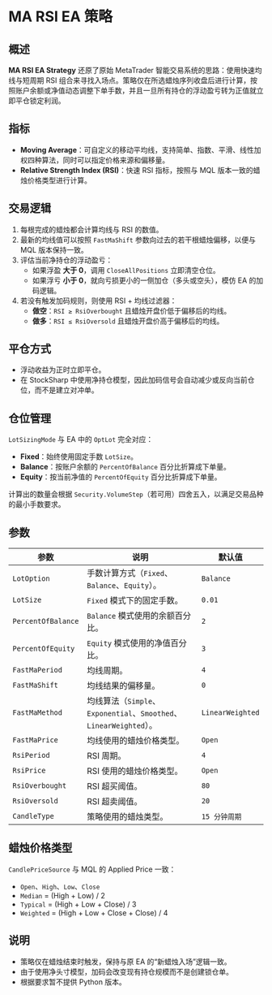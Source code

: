 # MA RSI EA 策略

## 概述
**MA RSI EA Strategy** 还原了原始 MetaTrader 智能交易系统的思路：使用快速均线与短周期 RSI 组合来寻找入场点。策略仅在所选蜡烛序列收盘后进行计算，按照账户余额或净值动态调整下单手数，并且一旦所有持仓的浮动盈亏转为正值就立即平仓锁定利润。

## 指标
- **Moving Average**：可自定义的移动平均线，支持简单、指数、平滑、线性加权四种算法，同时可以指定价格来源和偏移量。
- **Relative Strength Index (RSI)**：快速 RSI 指标，按照与 MQL 版本一致的蜡烛价格类型进行计算。

## 交易逻辑
1. 每根完成的蜡烛都会计算均线与 RSI 的数值。
2. 最新的均线值可以按照 `FastMaShift` 参数向过去的若干根蜡烛偏移，以便与 MQL 版本保持一致。
3. 评估当前净持仓的浮动盈亏：
   - 如果浮盈 **大于 0**，调用 `CloseAllPositions` 立即清空仓位。
   - 如果浮亏 **小于 0**，就向亏损更小的一侧加仓（多头或空头），模仿 EA 的加码逻辑。
4. 若没有触发加码规则，则使用 RSI + 均线过滤器：
   - **做空**：`RSI ≥ RsiOverbought` 且蜡烛开盘价低于偏移后的均线。
   - **做多**：`RSI ≤ RsiOversold` 且蜡烛开盘价高于偏移后的均线。

## 平仓方式
- 浮动收益为正时立即平仓。
- 在 StockSharp 中使用净持仓模型，因此加码信号会自动减少或反向当前仓位，而不是建立对冲单。

## 仓位管理
`LotSizingMode` 与 EA 中的 `OptLot` 完全对应：
- **Fixed**：始终使用固定手数 `LotSize`。
- **Balance**：按账户余额的 `PercentOfBalance` 百分比折算成下单量。
- **Equity**：按当前净值的 `PercentOfEquity` 百分比折算成下单量。

计算出的数量会根据 `Security.VolumeStep`（若可用）四舍五入，以满足交易品种的最小手数要求。

## 参数
| 参数 | 说明 | 默认值 |
|------|------|--------|
| `LotOption` | 手数计算方式（`Fixed`、`Balance`、`Equity`）。 | `Balance` |
| `LotSize` | `Fixed` 模式下的固定手数。 | `0.01` |
| `PercentOfBalance` | `Balance` 模式使用的余额百分比。 | `2` |
| `PercentOfEquity` | `Equity` 模式使用的净值百分比。 | `3` |
| `FastMaPeriod` | 均线周期。 | `4` |
| `FastMaShift` | 均线结果的偏移量。 | `0` |
| `FastMaMethod` | 均线算法（`Simple`、`Exponential`、`Smoothed`、`LinearWeighted`）。 | `LinearWeighted` |
| `FastMaPrice` | 均线使用的蜡烛价格类型。 | `Open` |
| `RsiPeriod` | RSI 周期。 | `4` |
| `RsiPrice` | RSI 使用的蜡烛价格类型。 | `Open` |
| `RsiOverbought` | RSI 超买阈值。 | `80` |
| `RsiOversold` | RSI 超卖阈值。 | `20` |
| `CandleType` | 策略使用的蜡烛类型。 | `15 分钟周期` |

## 蜡烛价格类型
`CandlePriceSource` 与 MQL 的 Applied Price 一致：
- `Open`、`High`、`Low`、`Close`
- `Median` = (High + Low) / 2
- `Typical` = (High + Low + Close) / 3
- `Weighted` = (High + Low + Close + Close) / 4

## 说明
- 策略仅在蜡烛结束时触发，保持与原 EA 的“新蜡烛入场”逻辑一致。
- 由于使用净头寸模型，加码会改变现有持仓规模而不是创建锁仓单。
- 根据要求暂不提供 Python 版本。
